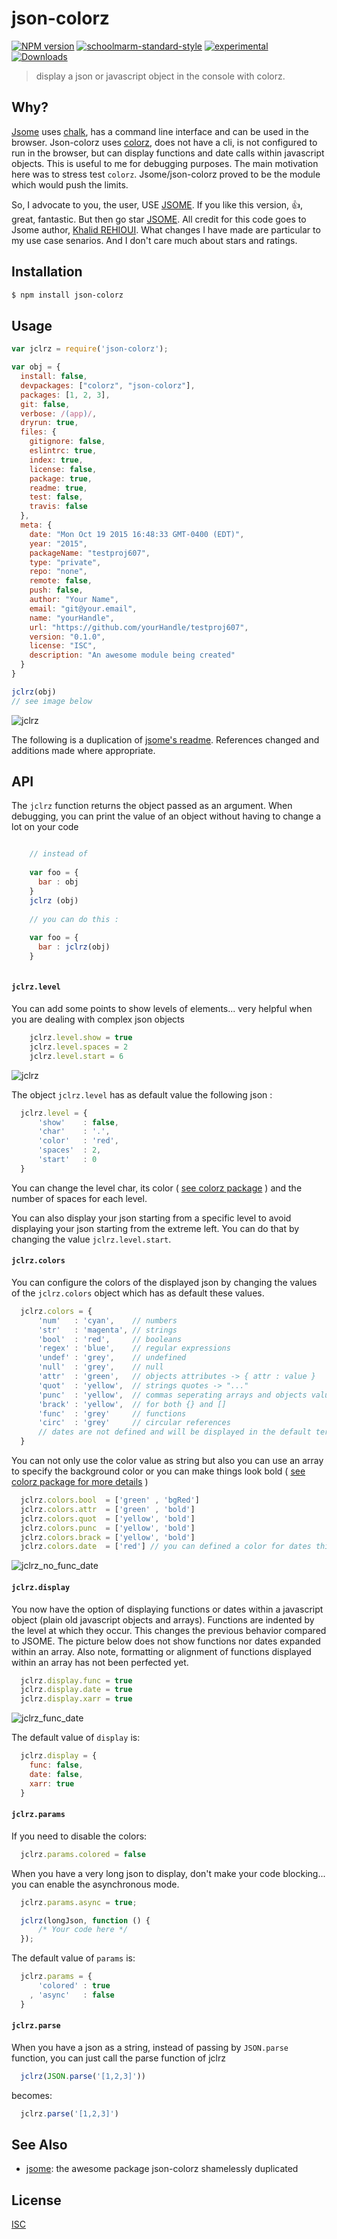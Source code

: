 # json-colorz
[![NPM version][npm-image]][npm-url]
[![schoolmarm-standard-style][marm-image]][marm-url]
[![experimental][stability-image]][stability-url]
[![Downloads][downloads-image]][downloads-url]

> display a json or javascript object in the console with colorz.

## Why?
[Jsome](https://www.npmjs.com/package/jsome) uses [chalk](https://www.npmjs.com/package/chalk), has a command line interface and can be used in the browser. Json-colorz uses [colorz](https://www.npmjs.com/package/colorz), does not have a cli, is not configured to run in the browser, but can display functions and date calls within javascript objects. This is useful to me for debugging purposes. The main motivation here was to stress test `colorz`. Jsome/json-colorz proved to be the module which would push the limits. 

So, I advocate to you, the user, USE [JSOME](https://github.com/Javascipt/Jsome). If you like this version,  :+1:, great, fantastic. But then go star [JSOME](https://github.com/Javascipt/Jsome). All credit for this code goes to Jsome author, [Khalid REHIOUI](https://www.npmjs.com/~javascript). What changes I have made are particular to my use case senarios. And I don't care much about stars and ratings. 

## Installation
```bash
$ npm install json-colorz
```

## Usage
```js
var jclrz = require('json-colorz');

var obj = {
  install: false,
  devpackages: ["colorz", "json-colorz"],
  packages: [1, 2, 3],
  git: false,
  verbose: /(app)/,
  dryrun: true,
  files: {
    gitignore: false,
    eslintrc: true,
    index: true,
    license: false,
    package: true,
    readme: true,
    test: false,
    travis: false
  },
  meta: {
    date: "Mon Oct 19 2015 16:48:33 GMT-0400 (EDT)",
    year: "2015",
    packageName: "testproj607",
    type: "private",
    repo: "none",
    remote: false,
    push: false,
    author: "Your Name",
    email: "git@your.email",
    name: "yourHandle",
    url: "https://github.com/yourHandle/testproj607",
    version: "0.1.0",
    license: "ISC",
    description: "An awesome module being created"
  }
}

jclrz(obj)
// see image below
```

![jclrz](http://i.imgur.com/0A3rHRc.png)

The following is a duplication of [jsome's readme](https://github.com/Javascipt/Jsome/blob/master/README.md). References changed and additions made where appropriate.

## API

The `jclrz` function returns the object passed as an argument. When debugging, you can print the value of an object without having to change a lot on your code

```javascript

    // instead of 
    
    var foo = {
      bar : obj
    }
    jclrz (obj)
    
    // you can do this :
    
    var foo = {
      bar : jclrz(obj)
    }
    
```

#### `jclrz.level`

You can add some points to show levels of elements... very helpful when you are dealing with complex json objects

```javascript
    jclrz.level.show = true
    jclrz.level.spaces = 2
    jclrz.level.start = 6
```

![jclrz](http://i.imgur.com/txBcXjW.png)

The object `jclrz.level` has as default value the following json :

```javascript
  jclrz.level = {
      'show'    : false,
      'char'    : '.',
      'color'   : 'red',
      'spaces'  : 2,
      'start'   : 0
  }
```

You can change the level char, its color ( [see colorz package](http://npmjs.org/package/colorz) ) and the number of spaces for each level.

You can also display your json starting from a specific level to avoid displaying your json starting from the extreme left. You can do that by changing the value `jclrz.level.start`.

#### `jclrz.colors`

You can configure the colors of the displayed json by changing the values of the `jclrz.colors` object which has as default these values.

```javascript
  jclrz.colors = {
      'num'   : 'cyan',    // numbers
      'str'   : 'magenta', // strings
      'bool'  : 'red',     // booleans
      'regex' : 'blue',    // regular expressions
      'undef' : 'grey',    // undefined
      'null'  : 'grey',    // null
      'attr'  : 'green',   // objects attributes -> { attr : value }
      'quot'  : 'yellow',  // strings quotes -> "..."
      'punc'  : 'yellow',  // commas seperating arrays and objects values -> [ , , , ]
      'brack' : 'yellow',  // for both {} and []
      'func'  : 'grey'     // functions
      'circ'  : 'grey'     // circular references
      // dates are not defined and will be displayed in the default term color.
  }
```

You can not only use the color value as string but also you can use an array to specify the background color or you can make things look bold  ( [see colorz package for more details](http://npmjs.org/package/colorz) )


```javascript
  jclrz.colors.bool  = ['green' , 'bgRed']
  jclrz.colors.attr  = ['green' , 'bold']
  jclrz.colors.quot  = ['yellow', 'bold']
  jclrz.colors.punc  = ['yellow', 'bold']
  jclrz.colors.brack = ['yellow', 'bold']
  jclrz.colors.date  = ['red'] // you can defined a color for dates this way.
```
![jclrz_no_func_date](http://i.imgur.com/e5l1Yox.png)

#### `jclrz.display`

You now have the option of displaying functions or dates within a javascript object (plain old javascript objects and arrays). Functions are indented by the level at which they occur. This changes the previous behavior compared to JSOME.
The picture below does not show functions nor dates expanded within an array. Also note, formatting or alignment of functions displayed within an array has not been perfected yet.


```javascript
  jclrz.display.func = true
  jclrz.display.date = true
  jclrz.display.xarr = true
```

![jclrz_func_date](http://imgur.com/K4mrEME.png)

The default value of `display` is:

```javascript
  jclrz.display = {
    func: false,
    date: false,
    xarr: true
  }
```

#### `jclrz.params`

If you need to disable the colors:

```javascript
  jclrz.params.colored = false
```

When you have a very long json to display, don't make your code blocking... you can enable the asynchronous mode.

```javascript
  jclrz.params.async = true;

  jclrz(longJson, function () {
      /* Your code here */
  });
```

The default value of `params` is:

```javascript
  jclrz.params = {
      'colored' : true
    , 'async'   : false
  }
```

#### `jclrz.parse`

When you have a json as a string, instead of passing by `JSON.parse` function, you can just call the parse function of jclrz

```javascript
  jclrz(JSON.parse('[1,2,3]'))
```

becomes:

```javascript
  jclrz.parse('[1,2,3]')
```

## See Also
- [jsome](https://www.npmjs.com/package/jsome): the awesome package json-colorz shamelessly duplicated

## License
[ISC](https://github.com/akileez/json-colorz/blob/master/LICENSE)

[npm-image]: https://img.shields.io/npm/v/json-colorz.svg?style=flat-square
[npm-url]: https://npmjs.org/package/json-colorz
[marm-image]: https://img.shields.io/badge/code%20style-marm-brightgreen.svg?style=flat-square
[marm-url]: https://github.com/akileez/eslint-config-marm
[stability-image]: https://img.shields.io/badge/stability-experimental-darkorange.svg?style=flat-square
[stability-url]: https://github.com/akileez/json-colorz
[downloads-image]: http://img.shields.io/npm/dm/json-colorz.svg?style=flat-square
[downloads-url]: https://npmjs.org/package/json-colorz
